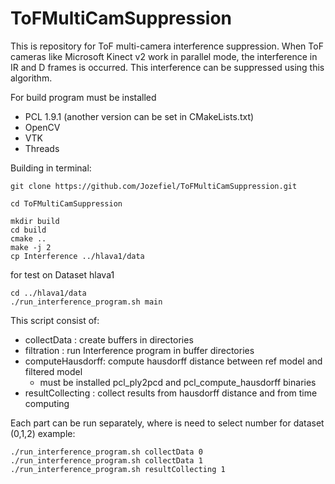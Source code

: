 ﻿
# ToFMultiCamSuppression
This is repository for ToF multi-camera interference suppression.
When ToF cameras like Microsoft Kinect v2 work in parallel mode, the interference in IR and D frames is occurred. This interference can be suppressed using this algorithm.

For build program must be installed

 - PCL 1.9.1 (another version can be set in CMakeLists.txt) 
 - OpenCV  
 - VTK
 - Threads

Building in terminal:

    git clone https://github.com/Jozefiel/ToFMultiCamSuppression.git

    cd ToFMultiCamSuppression

    mkdir build
    cd build
    cmake ..
    make -j 2
    cp Interference ../hlava1/data

for test on Dataset hlava1

    cd ../hlava1/data
    ./run_interference_program.sh main

This script consist of:
 - collectData : create buffers in directories
 - filtration  : run Interference program in buffer directories
 - computeHausdorff: compute hausdorff distance between ref model and filtered model 
	 - must be installed pcl_ply2pcd and pcl_compute_hausdorff binaries
 - resultCollecting : collect results from hausdorff distance and from time computing

Each part can be run separately, where is need to select number for dataset (0,1,2)
example:

    ./run_interference_program.sh collectData 0
    ./run_interference_program.sh collectData 1
    ./run_interference_program.sh resultCollecting 1


